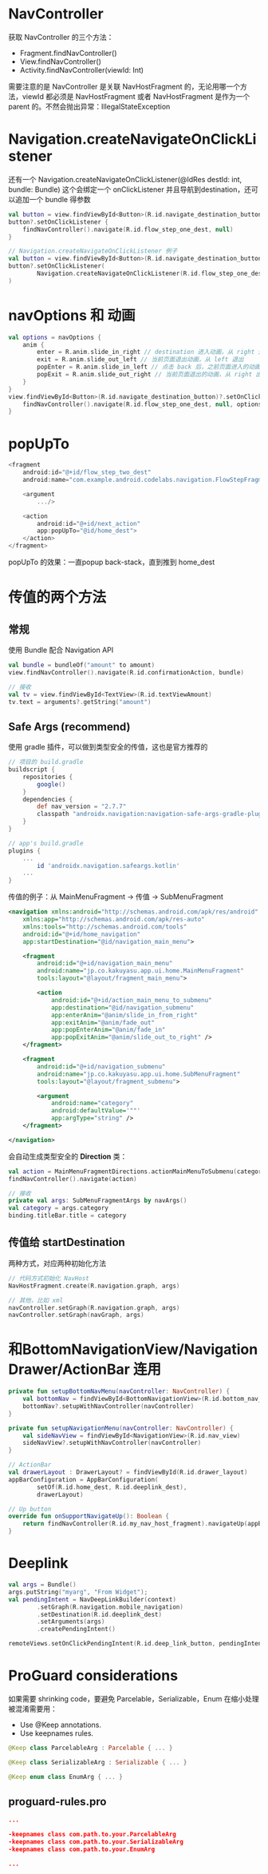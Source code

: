 # NavController

获取 NavController 的三个方法：

- Fragment.findNavController()
- View.findNavController()
- Activity.findNavController(viewId: Int)

需要注意的是 NavController 是关联 NavHostFragment 的，无论用哪一个方法，viewId 都必须是 NavHostFragment 或者 NavHostFragment 是作为一个 parent 的。不然会抛出异常：IllegalStateException



# Navigation.createNavigateOnClickListener

还有一个 Navigation.createNavigateOnClickListener(@IdRes destId: int, bundle: Bundle) 这个会绑定一个 onClickListener 并且导航到destination，还可以追加一个 bundle 得参数

```kotlin
val button = view.findViewById<Button>(R.id.navigate_destination_button)
button?.setOnClickListener {
    findNavController().navigate(R.id.flow_step_one_dest, null)
}

// Navigation.createNavigateOnClickListener 例子
val button = view.findViewById<Button>(R.id.navigate_destination_button)
button?.setOnClickListener(
        Navigation.createNavigateOnClickListener(R.id.flow_step_one_dest, null)
)
```



# navOptions 和 动画

```kotlin
val options = navOptions {
    anim {
        enter = R.anim.slide_in_right // destination 进入动画，从 right 进入
        exit = R.anim.slide_out_left // 当前页面退出动画，从 left 退出
        popEnter = R.anim.slide_in_left // 点击 back 后，之前页面进入的动画，从 left 进入
        popExit = R.anim.slide_out_right // 当前页面退出的动画，从 right 出去
    }
}
view.findViewById<Button>(R.id.navigate_destination_button)?.setOnClickListener {
    findNavController().navigate(R.id.flow_step_one_dest, null, options)
}
```



# popUpTo

```kotlin
<fragment
    android:id="@+id/flow_step_two_dest"
    android:name="com.example.android.codelabs.navigation.FlowStepFragment">

    <argument
        .../>

    <action
        android:id="@+id/next_action"
        app:popUpTo="@id/home_dest">
    </action>
</fragment>
```

popUpTo 的效果：一直popup back-stack，直到推到 home_dest



# 传值的两个方法 



## 常规

使用 Bundle 配合 Navigation API

```kotlin
val bundle = bundleOf("amount" to amount)
view.findNavController().navigate(R.id.confirmationAction, bundle)

// 接收
val tv = view.findViewById<TextView>(R.id.textViewAmount)
tv.text = arguments?.getString("amount")
```



## Safe Args (recommend)

使用 gradle 插件，可以做到类型安全的传值，这也是官方推荐的

```groovy
// 项目的 build.gradle
buildscript {
    repositories {
        google()
    }
    dependencies {
        def nav_version = "2.7.7"
        classpath "androidx.navigation:navigation-safe-args-gradle-plugin:$nav_version"
    }
}

// app's build.gradle
plugins {
  	...
		id 'androidx.navigation.safeargs.kotlin'
  	...
}
```

传值的例子：从 MainMenuFragment -> 传值 -> SubMenuFragment

```xml
<navigation xmlns:android="http://schemas.android.com/apk/res/android"
    xmlns:app="http://schemas.android.com/apk/res-auto"
    xmlns:tools="http://schemas.android.com/tools"
    android:id="@+id/home_navigation"
    app:startDestination="@id/navigation_main_menu">

    <fragment
        android:id="@+id/navigation_main_menu"
        android:name="jp.co.kakuyasu.app.ui.home.MainMenuFragment"
        tools:layout="@layout/fragment_main_menu">

        <action
            android:id="@+id/action_main_menu_to_submenu"
            app:destination="@id/navigation_submenu"
            app:enterAnim="@anim/slide_in_from_right"
            app:exitAnim="@anim/fade_out"
            app:popEnterAnim="@anim/fade_in"
            app:popExitAnim="@anim/slide_out_to_right" />
    </fragment>

    <fragment
        android:id="@+id/navigation_submenu"
        android:name="jp.co.kakuyasu.app.ui.home.SubMenuFragment"
        tools:layout="@layout/fragment_submenu">

        <argument
            android:name="category"
            android:defaultValue='""'
            app:argType="string" />
    </fragment>

</navigation>
```

会自动生成类型安全的 **Direction** 类：

```kotlin
val action = MainMenuFragmentDirections.actionMainMenuToSubmenu(category.name)
findNavController().navigate(action)

// 接收
private val args: SubMenuFragmentArgs by navArgs()
val category = args.category
binding.titleBar.title = category
```



## 传值给 startDestination

两种方式，对应两种初始化方法

```kotlin
// 代码方式初始化 NavHost 
NavHostFragment.create(R.navigation.graph, args)

// 其他，比如 xml
navController.setGraph(R.navigation.graph, args)
navController.setGraph(navGraph, args)
```





# 和BottomNavigationView/Navigation Drawer/ActionBar 连用

```kotlin
private fun setupBottomNavMenu(navController: NavController) {
    val bottomNav = findViewById<BottomNavigationView>(R.id.bottom_nav_view)
    bottomNav?.setupWithNavController(navController)
}

private fun setupNavigationMenu(navController: NavController) {
    val sideNavView = findViewById<NavigationView>(R.id.nav_view)
    sideNavView?.setupWithNavController(navController)
}

// ActionBar 
val drawerLayout : DrawerLayout? = findViewById(R.id.drawer_layout)
appBarConfiguration = AppBarConfiguration(
        setOf(R.id.home_dest, R.id.deeplink_dest),
        drawerLayout)

// Up button
override fun onSupportNavigateUp(): Boolean {
    return findNavController(R.id.my_nav_host_fragment).navigateUp(appBarConfiguration)
}
```



# Deeplink

```kotlin
val args = Bundle()
args.putString("myarg", "From Widget");
val pendingIntent = NavDeepLinkBuilder(context)
        .setGraph(R.navigation.mobile_navigation)
        .setDestination(R.id.deeplink_dest)
        .setArguments(args)
        .createPendingIntent()

remoteViews.setOnClickPendingIntent(R.id.deep_link_button, pendingIntent)
```





# ProGuard considerations

如果需要 shrinking  code，要避免 Parcelable，Serializable，Enum 在缩小处理被混淆需要用：

- Use @Keep annotations.
- Use keepnames rules.

```kotlin
@Keep class ParcelableArg : Parcelable { ... }

@Keep class SerializableArg : Serializable { ... }

@Keep enum class EnumArg { ... }
```



## proguard-rules.pro

```json
...

-keepnames class com.path.to.your.ParcelableArg
-keepnames class com.path.to.your.SerializableArg
-keepnames class com.path.to.your.EnumArg

...
```



